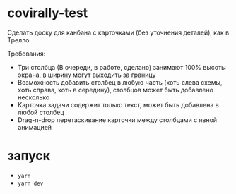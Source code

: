 # covirally-test
Сделать доску для канбана с карточками (без уточнения деталей), как в Трелло

Требования:  

- Три столбца (В очереди, в работе, сделано) занимают 100% высоты экрана, в ширину могут выходить за границу
- Возможность добавить столбец в любую часть (хоть слева схемы, хоть справа, хоть в середину), столбцов может быть добавлено несколько
- Карточка задачи содержит только текст, может быть добавлена в любой столбец
- Drag-n-drop перетаскивание карточки между столбцами с явной анимацией

# запуск

- `yarn`
- `yarn dev`